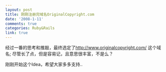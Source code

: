 ```yaml
---
layout: post
title: 刚刚注册完域名OriginalCopyright.com
date: '2008-1-11'
comments: true
categories: Ruby&Rails
link: true
---
```

<p>经过一番的思考和推敲，最终选定了<a href="http://www.originalcopyright.com/">http://www.originalcopyright.com/</a> 这个域名; 尽管长了点，但是容易记，且意思很丰富，不是么？</p>
<p>刚刚开始这个Idea，希望大家多多支持..</p>
